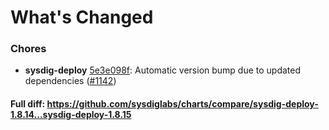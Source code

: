 # What's Changed

### Chores
- **sysdig-deploy** [5e3e098f](https://github.com/sysdiglabs/charts/commit/5e3e098f25b969b40626e155afc0f5488d0c15c5): Automatic version bump due to updated dependencies ([#1142](https://github.com/sysdiglabs/charts/issues/1142))

#### Full diff: https://github.com/sysdiglabs/charts/compare/sysdig-deploy-1.8.14...sysdig-deploy-1.8.15
